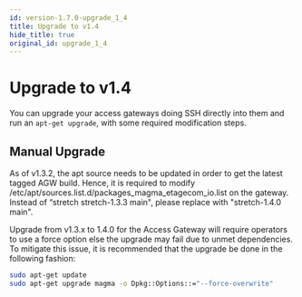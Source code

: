 ```yaml
---
id: version-1.7.0-upgrade_1_4
title: Upgrade to v1.4
hide_title: true
original_id: upgrade_1_4
---
```


# Upgrade to v1.4

You can upgrade your access gateways doing SSH directly into them and
run an `apt-get upgrade`, with some required modification steps.

## Manual Upgrade

As of v1.3.2, the apt source needs to be updated in order to get the latest
tagged AGW build. Hence, it is required to modify
/etc/apt/sources.list.d/packages_magma_etagecom_io.list on the gateway.
Instead of “stretch stretch-1.3.3 main", please replace with
"stretch-1.4.0 main".

Upgrade from v1.3.x to 1.4.0 for the Access Gateway will require operators to
use a force option else the upgrade may fail due to unmet dependencies. To
mitigate this issue, it is recommended that the upgrade be done in the
following fashion:

```bash
sudo apt-get update
sudo apt-get upgrade magma -o Dpkg::Options::="--force-overwrite"
```
